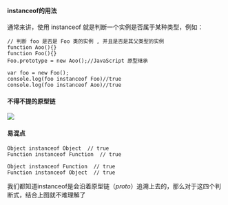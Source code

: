 #### instanceof的用法
通常来讲，使用 instanceof 就是判断一个实例是否属于某种类型，例如：

	// 判断 foo 是否是 Foo 类的实例 , 并且是否是其父类型的实例
	function Aoo(){} 
	function Foo(){} 
	Foo.prototype = new Aoo();//JavaScript 原型继承
	 
	var foo = new Foo(); 
	console.log(foo instanceof Foo)//true 
	console.log(foo instanceof Aoo)//true


#### 不得不提的原型链
![](https://i.imgur.com/bglkhT1.jpg)


#### 易混点

	Object instanceof Object  // true
	Function instanceof Function  // true
	
	Object instanceof Function  // true
	Function instanceof Object  // true

我们都知道instanceof是会沿着原型链（_proto_）追溯上去的，那么对于这四个判断式，结合上图就不难理解了